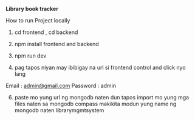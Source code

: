 **Library book  tracker**


How to run Project locally 

1. cd frontend , cd backend

2. npm install frontend and backend

4. npm run dev

5. pag tapos niyan may ibibigay na url si frontend control and click nyo lang


Email : admin@gmail.com 
Password : admin


6. paste mo yung url ng mongodb naten dun tapos import mo yung mga files naten sa mongodb compass makikita modun yung name ng mongodb naten librarymgmtsystem



